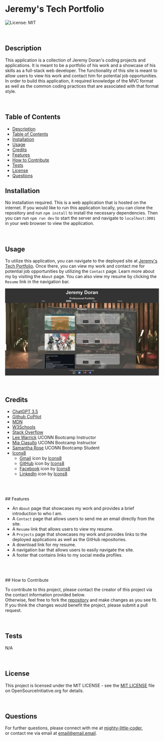 # Jeremy's Tech Portfolio
  ![License: MIT](https://img.shields.io/badge/License-MIT-yellow.svg)
  </br>
  </br>
  </br>
  ## Description
  
  This application is a collection of Jeremy Doran's coding projects and applications. It is meant to be a portfolio of his work and a showcase of his skills as a full-stack web developer. The functionality of this site is meant to allow users to view his work and contact him for potential job opportunities. In order to build this application, it required knowledge of the MVC format as well as the common coding practices that are associated with that format style.
  </br>
  </br>
  </br>
  ## Table of Contents
  
  - [Description](#description)
  - [Table of Contents](#table-of-contents)
  - [Installation](#installation)
  - [Usage](#usage)
  - [Credits](#credits)
  - [Features](#features)
  - [How to Contribute](#how-to-contribute)
  - [Tests](#tests)
  - [License](#license)
  - [Questions](#questions)
  ## Installation
  
  No installation required. This is a web application that is hosted on the internet. If you would like to run this application locally, you can clone the repository and run `npm install` to install the necessary dependencies. Then you can run `npm run dev` to start the server and navigate to `localhost:3001` in your web browser to view the application.
  </br>
  </br>
  </br>
  ## Usage
  To utilize this application, you can navigate to the deployed site at <a href="https://jeremydoran.herokuapp.com/">Jeremy's Tech Portfolio</a>. Once there, you can view my work and contact me for potential job opportunities by utilizing the ```Contact``` page. Learn more about my by visiting the ```About``` page. You can also view my resume by clicking the ```Resume``` link in the navigation bar.

  ![Demo video of application running](src/assets/imgs/portfolio-projects.png)
  </br>
  </br>
  </br>
  ## Credits
  
  - <a href="https://chat.openai.com/">ChatGPT 3.5</a>
  - <a href="https://github.com/features/copilot?ef_id=_k_CjwKCAiAq4KuBhA6EiwArMAw1FOutqMK0saZxH8FwReh32EgrB9jOkJA2Gi0O3-RqIINbuOsOHKHhxoCfKwQAvD_BwE_k_&OCID=AIDcmmc3fhtaow_SEM__k_CjwKCAiAq4KuBhA6EiwArMAw1FOutqMK0saZxH8FwReh32EgrB9jOkJA2Gi0O3-RqIINbuOsOHKHhxoCfKwQAvD_BwE_k_&gad_source=1&gclid=CjwKCAiAq4KuBhA6EiwArMAw1FOutqMK0saZxH8FwReh32EgrB9jOkJA2Gi0O3-RqIINbuOsOHKHhxoCfKwQAvD_BwE">Github CoPilot</a>
  - <a href="https://developer.mozilla.org/en-US/">MDN</a>
  - <a href="https://www.w3schools.com/">W3Schools</a>
  - <a href="https://stackoverflow.com/">Stack Overflow</a>
  - <a href="https://leewarrick.com/">Lee Warrick</a> UCONN Bootcamp Instructor
  - <a href="https://github.com/miacias">Mia Ciasullo</a> UCONN Bootcamp Instructor
  - <a href="https://github.com/samanthashleyrose">Samantha Rose</a> UCONN Bootcamp Student
  - <a href="https://icons8.com/">Icons8</a>
    - <a target="_blank" href="https://icons8.com/icon/P7UIlhbpWzZm/gmail">Gmail</a> icon by <a target="_blank" href="https://icons8.com">Icons8</a>
    - <a target="_blank" href="https://icons8.com/icon/s1rwrv9mNnN4/github">GitHub</a> icon by <a target="_blank" href="https://icons8.com">Icons8</a>
    - <a target="_blank" href="https://icons8.com/icon/13912/facebook">Facebook</a> icon by <a target="_blank" href="https://icons8.com">Icons8</a>
    - <a target="_blank" href="https://icons8.com/icon/xuvGCOXi8Wyg/linkedin">LinkedIn</a> icon by <a target="_blank" href="https://icons8.com">Icons8</a>
  </br>
  </br>
  </br>
  ## Features

  - An ```About``` page that showcases my work and provides a brief introduction to who I am.
  - A ```Contact``` page that allows users to send me an email directly from the site.
  - A ```Resume``` link that allows users to view my resume.
  - A ```Projects``` page that showcases my work and provides links to the deployed applications as well as the GitHub repositories.
  - A download link for my resume.
  - A navigation bar that allows users to easily navigate the site.
  - A footer that contains links to my social media profiles.
  </br>
  </br>
  </br>
  ## How to Contribute
  
  To contribute to this project, please contact the creator of this project via the contact information provided below.<br>Otherwise, feel free to fork the <a href="https://github.com/mighty-little-coder/jeremy-s_tech_portfolio">repository</a> and make changes as you see fit. If you think the changes would benefit the project, please submit a pull request.
  </br>
  </br>
  </br>
  ## Tests
  
  N/A
  </br>
  </br>
  </br>
  ## License
  
  This project is licensed under the MIT LICENSE - see the <a href="https://opensource.org/licenses/MIT">MIT LICENSE</a> file on OpenSourceInitiative.org for details.
  </br>
  </br>
  </br>
  ## Questions
  
  For further questions, please connect with me at <a href="https://github.com/mighty-little-coder">mighty-little-coder</a>,<br>
  or contact me via email at <a href="email@email.email">email@email.email</a>.
